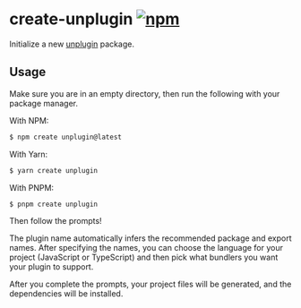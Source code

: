 # create-unplugin [![npm](https://img.shields.io/npm/v/create-unplugin)](https://npm.im/create-unplugin)

Initialize a new [unplugin](https://github.com/unjs/unplugin) package.

## Usage

Make sure you are in an empty directory, then run the following with your package manager.

With NPM:

```bash
$ npm create unplugin@latest
```

With Yarn:

```bash
$ yarn create unplugin
```

With PNPM:

```bash
$ pnpm create unplugin
```

Then follow the prompts!

The plugin name automatically infers the recommended package and export names. After specifying the names, you can choose the language for your project (JavaScript or TypeScript) and then pick what bundlers you want your plugin to support.

After you complete the prompts, your project files will be generated, and the dependencies will be installed.
